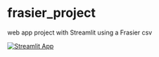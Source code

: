 # frasier_project
web app project with Streamlit using a Frasier csv

[![Streamlit App](https://static.streamlit.io/badges/streamlit_badge_black_white.svg)](https://<amrungwaew-frasier-project-practice-at6sct.streamlitapp.com)
